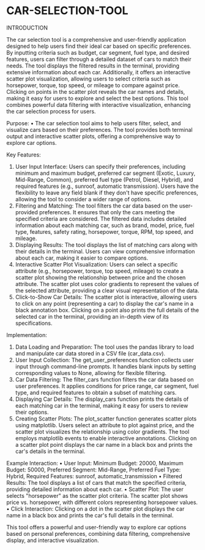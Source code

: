# CAR-SELECTION-TOOL

INTRODUCTION

The car selection tool is a comprehensive and user-friendly application designed to help users find their ideal car based on specific preferences. By inputting criteria such as budget, car segment, fuel type, and desired features, users can filter through a detailed dataset of cars to match their needs. The tool displays the filtered results in the terminal, providing extensive information about each car. Additionally, it offers an interactive scatter plot visualization, allowing users to select criteria such as horsepower, torque, top speed, or mileage to compare against price. Clicking on points in the scatter plot reveals the car names and details, making it easy for users to explore and select the best options. This tool combines powerful data filtering with interactive visualization, enhancing the car selection process for users. 

Purpose:
•	The car selection tool aims to help users filter, select, and visualize cars based on their preferences. The tool provides both terminal output and interactive scatter plots, offering a comprehensive way to explore car options.

Key Features:
1.	User Input Interface:
	Users can specify their preferences, including minimum and maximum budget, preferred car segment (Exotic, Luxury, Mid-Range, Common), preferred fuel type (Petrol, Diesel, Hybrid), and required features (e.g., sunroof, automatic transmission).
	Users have the flexibility to leave any field blank if they don't have specific preferences, allowing the tool to consider a wider range of options.
2.	Filtering and Matching:
	The tool filters the car data based on the user-provided preferences. It ensures that only the cars meeting the specified criteria are considered.
	The filtered data includes detailed information about each matching car, such as brand, model, price, fuel type, features, safety rating, horsepower, torque, RPM, top speed, and mileage.
3.	Displaying Results:
	The tool displays the list of matching cars along with their details in the terminal. Users can view comprehensive information about each car, making it easier to compare options.
4.	Interactive Scatter Plot Visualization:
	Users can select a specific attribute (e.g., horsepower, torque, top speed, mileage) to create a scatter plot showing the relationship between price and the chosen attribute.
	The scatter plot uses color gradients to represent the values of the selected attribute, providing a clear visual representation of the data.
5.	Click-to-Show Car Details:
	The scatter plot is interactive, allowing users to click on any point (representing a car) to display the car's name in a black annotation box.
	Clicking on a point also prints the full details of the selected car in the terminal, providing an in-depth view of its specifications.

Implementation:
1.	Data Loading and Preparation:
	The tool uses the pandas library to load and manipulate car data stored in a CSV file (car_data.csv).
2.	User Input Collection:
	The get_user_preferences function collects user input through command-line prompts. It handles blank inputs by setting corresponding values to None, allowing for flexible filtering.
4.	Car Data Filtering:
	The filter_cars function filters the car data based on user preferences. It applies conditions for price range, car segment, fuel type, and required features to obtain a subset of matching cars.
5.	Displaying Car Details:
	The display_cars function prints the details of each matching car in the terminal, making it easy for users to review their options.
6.	Creating Scatter Plots:
	The plot_scatter function generates scatter plots using matplotlib. Users select an attribute to plot against price, and the scatter plot visualizes the relationship using color gradients.
	The tool employs matplotlib events to enable interactive annotations. Clicking on a scatter plot point displays the car name in a black box and prints the car's details in the terminal.

Example Interaction:
•	User Input:
	Minimum Budget: 20000,
	Maximum Budget: 50000,
	Preferred Segment: Mid-Range,
	Preferred Fuel Type: Hybrid,
	Required Features: sunroof, automatic_transmission
•	Filtered Results:
	The tool displays a list of cars that match the specified criteria, providing detailed information about each car.
•	Scatter Plot:
	The user selects "horsepower" as the scatter plot criteria.
	The scatter plot shows price vs. horsepower, with different colors representing horsepower values.
•	Click Interaction:
	Clicking on a dot in the scatter plot displays the car name in a black box and prints the car's full details in the terminal.

This tool offers a powerful and user-friendly way to explore car options based on personal preferences, combining data filtering, comprehensive display, and interactive visualization.


